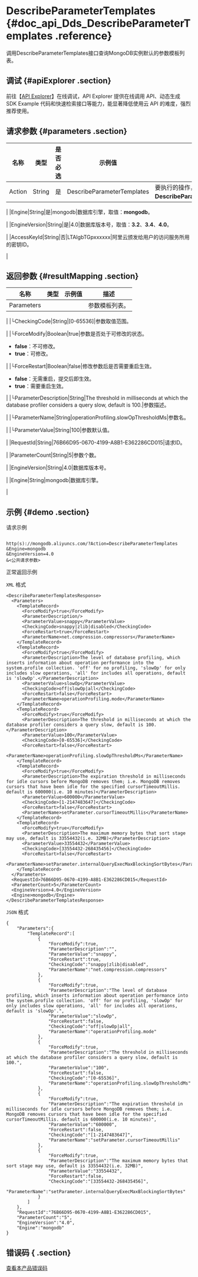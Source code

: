 # DescribeParameterTemplates {#doc_api_Dds_DescribeParameterTemplates .reference}

调用DescribeParameterTemplates接口查询MongoDB实例默认的参数模板列表。

## 调试 {#apiExplorer .section}

前往【[API Explorer](https://api.aliyun.com/#product=Dds&api=DescribeParameterTemplates)】在线调试，API Explorer 提供在线调用 API、动态生成 SDK Example 代码和快速检索接口等能力，能显著降低使用云 API 的难度，强烈推荐使用。

## 请求参数 {#parameters .section}

|名称|类型|是否必选|示例值|描述|
|--|--|----|---|--|
|Action|String|是|DescribeParameterTemplates|要执行的操作，取值：**DescribeParameterTemplates**。

 |
|Engine|String|是|mongodb|数据库引擎，取值：**mongodb**。

 |
|EngineVersion|String|是|4.0|数据库版本号，取值：**3.2**、**3.4**、**4.0**。

 |
|AccessKeyId|String|否|LTAIgbTGpxxxxxx|阿里云颁发给用户的访问服务所用的密钥ID。

 |

## 返回参数 {#resultMapping .section}

|名称|类型|示例值|描述|
|--|--|---|--|
|Parameters| | |参数模板列表。

 |
|└CheckingCode|String|\[0-65536\]|参数取值范围。

 |
|└ForceModify|Boolean|true|参数是否处于可修改的状态。

 -   **false**：不可修改。
-   **true**：可修改。

 |
|└ForceRestart|Boolean|false|修改参数后是否需要重启生效。

 -   **false**：无需重启，提交后即生效。
-   **true**：需要重启生效。

 |
|└ParameterDescription|String|The threshold in milliseconds at which the database profiler considers a query slow, default is 100.|参数描述。

 |
|└ParameterName|String|operationProfiling.slowOpThresholdMs|参数名。

 |
|└ParameterValue|String|100|参数默认值。

 |
|RequestId|String|76B66D95-0670-4199-A8B1-E362286CD015|请求ID。

 |
|ParameterCount|String|5|参数个数。

 |
|EngineVersion|String|4.0|数据库版本号。

 |
|Engine|String|mongodb|数据库引擎。

 |

## 示例 {#demo .section}

请求示例

``` {#request_demo}

http(s)://mongodb.aliyuncs.com/?Action=DescribeParameterTemplates
&Engine=mongodb
&EngineVersion=4.0
&<公共请求参数>

```

正常返回示例

`XML` 格式

``` {#xml_return_success_demo}
<DescribeParameterTemplatesResponse>
  <Parameters>
    <TemplateRecord>
      <ForceModify>true</ForceModify>
      <ParameterDescription/>
      <ParameterValue>snappy</ParameterValue>
      <CheckingCode>snappy|zlib|disabled</CheckingCode>
      <ForceRestart>true</ForceRestart>
      <ParameterName>net.compression.compressors</ParameterName>
    </TemplateRecord>
    <TemplateRecord>
      <ForceModify>true</ForceModify>
      <ParameterDescription>The level of database profiling, which inserts information about operation performance into the system.profile collection. 'off' for no profiling, 'slowOp' for only includes slow operations, 'all' for includes all operations, default is 'slowOp'.</ParameterDescription>
      <ParameterValue>slowOp</ParameterValue>
      <CheckingCode>off|slowOp|all</CheckingCode>
      <ForceRestart>false</ForceRestart>
      <ParameterName>operationProfiling.mode</ParameterName>
    </TemplateRecord>
    <TemplateRecord>
      <ForceModify>true</ForceModify>
      <ParameterDescription>The threshold in milliseconds at which the database profiler considers a query slow, default is 100.</ParameterDescription>
      <ParameterValue>100</ParameterValue>
      <CheckingCode>[0-65536]</CheckingCode>
      <ForceRestart>false</ForceRestart>
      <ParameterName>operationProfiling.slowOpThresholdMs</ParameterName>
    </TemplateRecord>
    <TemplateRecord>
      <ForceModify>true</ForceModify>
      <ParameterDescription>The expiration threshold in milliseconds for idle cursors before MongoDB removes them; i.e. MongoDB removes cursors that have been idle for the specified cursorTimeoutMillis. default is 600000(i.e. 10 minutes)</ParameterDescription>
      <ParameterValue>600000</ParameterValue>
      <CheckingCode>[1-2147483647]</CheckingCode>
      <ForceRestart>false</ForceRestart>
      <ParameterName>setParameter.cursorTimeoutMillis</ParameterName>
    </TemplateRecord>
    <TemplateRecord>
      <ForceModify>true</ForceModify>
      <ParameterDescription>The maximum memory bytes that sort stage may use, default is 33554432(i.e. 32MB)</ParameterDescription>
      <ParameterValue>33554432</ParameterValue>
      <CheckingCode>[33554432-268435456]</CheckingCode>
      <ForceRestart>false</ForceRestart>
      <ParameterName>setParameter.internalQueryExecMaxBlockingSortBytes</ParameterName>
    </TemplateRecord>
  </Parameters>
  <RequestId>76B66D95-0670-4199-A8B1-E362286CD015</RequestId>
  <ParameterCount>5</ParameterCount>
  <EngineVersion>4.0</EngineVersion>
  <Engine>mongodb</Engine>
</DescribeParameterTemplatesResponse>

```

`JSON` 格式

``` {#json_return_success_demo}
{
	"Parameters":{
		"TemplateRecord":[
			{
				"ForceModify":true,
				"ParameterDescription":"",
				"ParameterValue":"snappy",
				"ForceRestart":true,
				"CheckingCode":"snappy|zlib|disabled",
				"ParameterName":"net.compression.compressors"
			},
			{
				"ForceModify":true,
				"ParameterDescription":"The level of database profiling, which inserts information about operation performance into the system.profile collection. 'off' for no profiling, 'slowOp' for only includes slow operations, 'all' for includes all operations, default is 'slowOp'.",
				"ParameterValue":"slowOp",
				"ForceRestart":false,
				"CheckingCode":"off|slowOp|all",
				"ParameterName":"operationProfiling.mode"
			},
			{
				"ForceModify":true,
				"ParameterDescription":"The threshold in milliseconds at which the database profiler considers a query slow, default is 100.",
				"ParameterValue":"100",
				"ForceRestart":false,
				"CheckingCode":"[0-65536]",
				"ParameterName":"operationProfiling.slowOpThresholdMs"
			},
			{
				"ForceModify":true,
				"ParameterDescription":"The expiration threshold in milliseconds for idle cursors before MongoDB removes them; i.e. MongoDB removes cursors that have been idle for the specified cursorTimeoutMillis. default is 600000(i.e. 10 minutes)",
				"ParameterValue":"600000",
				"ForceRestart":false,
				"CheckingCode":"[1-2147483647]",
				"ParameterName":"setParameter.cursorTimeoutMillis"
			},
			{
				"ForceModify":true,
				"ParameterDescription":"The maximum memory bytes that sort stage may use, default is 33554432(i.e. 32MB)",
				"ParameterValue":"33554432",
				"ForceRestart":false,
				"CheckingCode":"[33554432-268435456]",
				"ParameterName":"setParameter.internalQueryExecMaxBlockingSortBytes"
			}
		]
	},
	"RequestId":"76B66D95-0670-4199-A8B1-E362286CD015",
	"ParameterCount":"5",
	"EngineVersion":"4.0",
	"Engine":"mongodb"
}
```

## 错误码 { .section}

[查看本产品错误码](https://error-center.aliyun.com/status/product/Dds)

